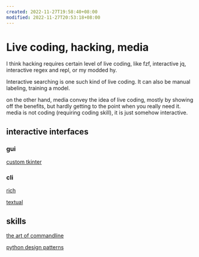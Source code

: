 ```yaml
---
created: 2022-11-27T19:58:40+08:00
modified: 2022-11-27T20:53:18+08:00
---
```


# Live coding, hacking, media

I think hacking requires certain level of live coding, like fzf, interactive jq, interactive regex and repl, or my modded hy.

Interactive searching is one such kind of live coding. It can also be manual labeling, training a model.

on the other hand, media convey the idea of live coding, mostly by showing off the benefits, but hardly getting to the point when you really need it. media is not coding (requiring coding skill), it is just somehow interactive.

## interactive interfaces

### gui

[custom tkinter](https://github.com/TomSchimansky/CustomTkinter)

### cli

[rich](https://github.com/textualize/rich)

[textual](https://github.com/textualize/textual)

## skills

[the art of commandline](https://github.com/jlevy/the-art-of-command-line)

[python design patterns](https://github.com/faif/python-patterns)

